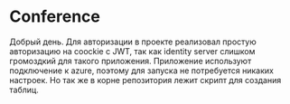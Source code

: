 # Conference
Добрый день.
Для авторизации в проекте реализовал простую авторизацию на coockie с JWT, так как identity server слишком громоздкий для такого приложения.
Приложение используют подключение к azure, поэтому для запуска не потребуется никаких настроек. Но так же в корне репозитория лежит скрипт для создания таблиц.


